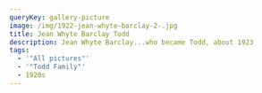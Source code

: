 ```yaml
---
queryKey: gallery-picture
image: /img/1922-jean-whyte-barclay-2-.jpg
title: Jean Whyte Barclay Todd
description: Jean Whyte Barclay...who became Todd, about 1923
tags:
  - '"All pictures"'
  - '"Todd Family"'
  - 1920s
---
```

